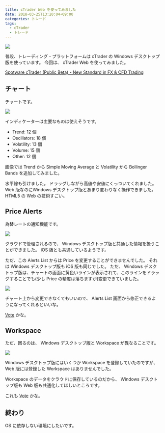 ```yaml
---
title: cTrader Web を使ってみました
date: 2018-03-25T13:20:04+09:00
categories: トレード
tags:
  - cTrader
  - トレード
---
```


![](/img/114-01.png)

<!--more-->

普段、トレーディング・プラットフォームは cTrader の Windows デスクトップ版を使っています。
今回は、 cTrader Web を使ってみました。

[Spotware cTrader (Public Beta) - New Standard in FX & CFD Trading](https://ct.spotware.com/)

## チャート

チャートです。

![](/img/114-02.png)

インディケーターは主要なものは使えそうです。

* Trend: 12 個
* Oscillators: 18 個
* Volatility: 13 個
* Volume: 15 個
* Other: 12 個

画像では Trend から Simple Moving Average と Volatility から Bollinger Bands を追加してみました。

水平線も引けました。
ドラッグしながら高値や安値にくっついてくれました。
Web 版なのにWindows デスクトップ版とあまり変わりなく操作できました。
HTML5 の Web の技術すごい。

## Price Alerts

為替レートの通知機能です。

![](/img/114-03.png)

クラウドで管理されるので、 Windows デスクトップ版と共通した情報を扱うことができました。
iOS 版とも共通しているようです。

ただ、この Alerts List からは Price を変更することができませんでした。
それは Windows デスクトップ版も iOS 版も同じでした。
ただ、 Windows デスクトップ版は、チャートの画面に黄色いラインが表示されて、このラインをドラッグすることでも(少し Price の精度は落ちますが)変更できていました。

![](/img/114-04.png)

チャート上から変更できなくてもいいので、 Alerts List 画面から修正できるようになってくれるといいな。

[Vote](http://vote.spotware.com) かな。

## Workspace

ただ、困るのは、 Windows デスクトップ版と Workspace が異なることです。

![](/img/114-05.png)

Windows デスクトップ版にはいくつか Workspace を登録していたのですが、 Web 版には登録した Workspace はありませんでした。

Workspace のデータをクラウドに保存しているのだから、 Windows デスクトップ版も Web 版も共通化してほしいところです。

これも [Vote](http://vote.spotware.com) かな。

## 終わり

OS に依存しない環境にしたいです。
